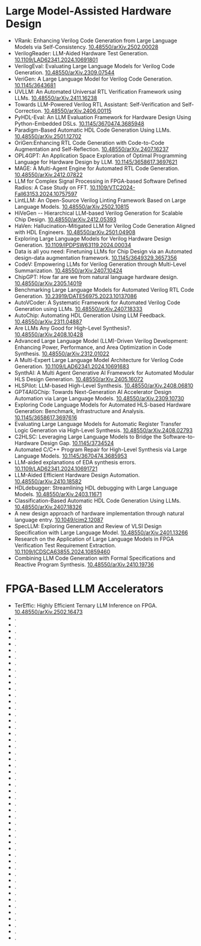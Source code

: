 # Large Model-Assisted Hardware Design
* VRank: Enhancing Verilog Code Generation from Large Language Models via Self-Consistency. [10.48550/arXiv.2502.00028](http://arxiv.org/abs/2502.00028)
* VerilogReader: LLM-Aided Hardware Test Generation. [10.1109/LAD62341.2024.10691801](http://arxiv.org/abs/2406.04373)
* VerilogEval: Evaluating Large Language Models for Verilog Code Generation. [10.48550/arXiv.2309.07544](http://arxiv.org/abs/2309.07544)
* VeriGen: A Large Language Model for Verilog Code Generation. [10.1145/3643681](https://dl.acm.org/doi/10.1145/3643681)
* UVLLM: An Automated Universal RTL Verification Framework using LLMs. [10.48550/arXiv.2411.16238](http://arxiv.org/abs/2411.16238)
* Towards LLM-Powered Verilog RTL Assistant: Self-Verification and Self-Correction. [10.48550/arXiv.2406.00115](http://arxiv.org/abs/2406.00115)
* PyHDL-Eval: An LLM Evaluation Framework for Hardware Design Using Python-Embedded DSLs. [10.1145/3670474.3685948](https://dl.acm.org/doi/10.1145/3670474.3685948)
* Paradigm-Based Automatic HDL Code Generation Using LLMs. [10.48550/arXiv.2501.12702](http://arxiv.org/abs/2501.12702)
* OriGen:Enhancing RTL Code Generation with Code-to-Code Augmentation and Self-Reflection. [10.48550/arXiv.2407.16237](http://arxiv.org/abs/2407.16237)
* OPL4GPT: An Application Space Exploration of Optimal Programming Language for Hardware Design by LLM. [10.1145/3658617.3697621](https://dl.acm.org/doi/10.1145/3658617.3697621)
* MAGE: A Multi-Agent Engine for Automated RTL Code Generation. [10.48550/arXiv.2412.07822](http://arxiv.org/abs/2412.07822)
* LLM for Complex Signal Processing in FPGA-based Software Defined Radios: A Case Study on FFT. [10.1109/VTC2024-Fall63153.2024.10757597](https://ieeexplore.ieee.org/document/10757597/)
* LintLLM: An Open-Source Verilog Linting Framework Based on Large Language Models. [10.48550/arXiv.2502.10815](http://arxiv.org/abs/2502.10815)
* HiVeGen -- Hierarchical LLM-based Verilog Generation for Scalable Chip Design. [10.48550/arXiv.2412.05393](http://arxiv.org/abs/2412.05393)
* HaVen: Hallucination-Mitigated LLM for Verilog Code Generation Aligned with HDL Engineers. [10.48550/arXiv.2501.04908](http://arxiv.org/abs/2501.04908)
* Exploring Large Language Models for Verilog Hardware Design Generation. [10.1109/IPDPSW63119.2024.00034](https://ieeexplore.ieee.org/document/10596478/)
* Data is all you need: Finetuning LLMs for Chip Design via an Automated design-data augmentation framework. [10.1145/3649329.3657356](https://dl.acm.org/doi/10.1145/3649329.3657356)
* CodeV: Empowering LLMs for Verilog Generation through Multi-Level Summarization. [10.48550/arXiv.2407.10424](http://arxiv.org/abs/2407.10424)
* ChipGPT: How far are we from natural language hardware design. [10.48550/arXiv.2305.14019](http://arxiv.org/abs/2305.14019)
* Benchmarking Large Language Models for Automated Verilog RTL Code Generation. [10.23919/DATE56975.2023.10137086](https://ieeexplore.ieee.org/document/10137086/)
* AutoVCoder: A Systematic Framework for Automated Verilog Code Generation using LLMs. [10.48550/arXiv.2407.18333](http://arxiv.org/abs/2407.18333)
* AutoChip: Automating HDL Generation Using LLM Feedback. [10.48550/arXiv.2311.04887](http://arxiv.org/abs/2311.04887)
* Are LLMs Any Good for High-Level Synthesis?. [10.48550/arXiv.2408.10428](http://arxiv.org/abs/2408.10428)
* Advanced Large Language Model (LLM)-Driven Verilog Development: Enhancing Power, Performance, and Area Optimization in Code Synthesis. [10.48550/arXiv.2312.01022](http://arxiv.org/abs/2312.01022)
* A Multi-Expert Large Language Model Architecture for Verilog Code Generation. [10.1109/LAD62341.2024.10691683](http://arxiv.org/abs/2404.08029)
* SynthAI: A Multi Agent Generative AI Framework for Automated Modular HLS Design Generation. [10.48550/arXiv.2405.16072](http://arxiv.org/abs/2405.16072)
* HLSPilot: LLM-based High-Level Synthesis. [10.48550/arXiv.2408.06810](http://arxiv.org/abs/2408.06810)
* GPT4AIGChip: Towards Next-Generation AI Accelerator Design Automation via Large Language Models. [10.48550/arXiv.2309.10730](http://arxiv.org/abs/2309.10730)
* Exploring Code Language Models for Automated HLS-based Hardware Generation: Benchmark, Infrastructure and Analysis. [10.1145/3658617.3697616](https://dl.acm.org/doi/10.1145/3658617.3697616)
* Evaluating Large Language Models for Automatic Register Transfer Logic Generation via High-Level Synthesis. [10.48550/arXiv.2408.02793](http://arxiv.org/abs/2408.02793)
* C2HLSC: Leveraging Large Language Models to Bridge the Software-to-Hardware Design Gap. [10.1145/3734524](https://doi.org/10.1145/3734524)
* Automated C/C++ Program Repair for High-Level Synthesis via Large Language Models. [10.1145/3670474.3685953](https://dl.acm.org/doi/10.1145/3670474.3685953)
* LLM-aided explanations of EDA synthesis errors. [10.1109/LAD62341.2024.10691721](https://ieeexplore.ieee.org/document/10691721/)
* LLM-Aided Efficient Hardware Design Automation. [10.48550/arXiv.2410.18582](http://arxiv.org/abs/2410.18582)
* HDLdebugger: Streamlining HDL debugging with Large Language Models. [10.48550/arXiv.2403.11671](http://arxiv.org/abs/2403.11671)
* Classification-Based Automatic HDL Code Generation Using LLMs. [10.48550/arXiv.2407.18326](http://arxiv.org/abs/2407.18326)
* A new design approach of hardware implementation through natural language entry. [10.1049/cim2.12087](https://ietresearch.onlinelibrary.wiley.com/doi/10.1049/cim2.12087)
* SpecLLM: Exploring Generation and Review of VLSI Design Specification with Large Language Model. [10.48550/arXiv.2401.13266](http://arxiv.org/abs/2401.13266)
* Research on the Application of Large Language Models in FPGA Verification Test Requirement Extraction. [10.1109/ICDSCA63855.2024.10859460](https://ieeexplore.ieee.org/document/10859460/)
* Combining LLM Code Generation with Formal Specifications and Reactive Program Synthesis. [10.48550/arXiv.2410.19736](http://arxiv.org/abs/2410.19736)
# FPGA-Based LLM Accelerators
* TerEffic: Highly Efficient Ternary LLM Inference on FPGA. [10.48550/arXiv.2502.16473](http://arxiv.org/abs/2502.16473)
* . []()
* . []()
* . []()
* . []()
* . []()
* . []()
* . []()
* . []()
* . []()
* . []()
* . []()
* . []()
* . []()
* . []()
* . []()
* . []()
* . []()
* . []()
* . []()
* . []()
* . []()
* . []()
* . []()
* . []()
* . []()
* . []()
* . []()
* . []()
* . []()
* . []()
* . []()
* . []()
* . []()
* . []()
* . []()
* . []()
* . []()
* . []()
* . []()
* . []()
* . []()
* . []()
* . []()
* . []()
* . []()
* . []()
* . []()
* . []()
* . []()
* . []()
* . []()
  
